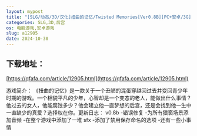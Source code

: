 ```yaml
---
layout: mypost
title: "[SLG/动态/3D/汉化]扭曲的记忆/Twisted Memories[Ver0.8B][PC+安卓/3G]"
categories: SLG,3D,后宫
os: 电脑游戏,安卓游戏
slug: a12905
date: 2024-10-30
---
```


## 下载地址：

[https://qfafa.com/article/12905.html](https://qfafa.com/article/12905.html)

游戏简介：
《扭曲的记忆》是一款关于一个丑陋的混蛋穿越回过去并变回青少年时期的游戏。一个相貌平凡的少年，心智却是一个变态的老人，能做出什么事情？他过去的女人，他能腐蚀多少？他会建立他一直梦想的后宫，还是会找到他一生中一直缺少的真爱？选择权在你。​
更新日志：
v0.8b
-错误修复
-为所有猥亵场景添加音频
-在整个游戏中添加了一堆 sfx
-添加了禁用保存命名的选项
-还有一些小事情